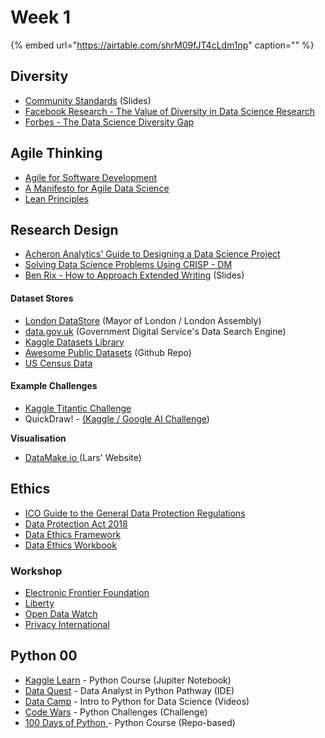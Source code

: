 # Week 1

{% embed url="https://airtable.com/shrM09fJT4cLdm1np" caption="" %}

## Diversity

* [Community Standards](https://drive.google.com/open?id=1oKpUHdJWT0cofnbB2fqEfBXrZ62D7nT0vaKtCsXQla8) \(Slides\)
* [Facebook Research - The Value of Diversity in Data Science Research](https://research.fb.com/the-value-of-diversity-in-data-science-research/)
* [Forbes - The Data Science Diversity Gap](https://www.forbes.com/sites/priceonomics/2017/09/28/the-data-science-diversity-gap/#4ccb99875f58)

## Agile Thinking

* [Agile for Software Development](http://agilemanifesto.org)
* [A Manifesto for Agile Data Science](https://www.oreilly.com/ideas/a-manifesto-for-agile-data-science)
* [Lean Principles](https://www.lean.org/WhatsLean/Principles.cfm)

## Research Design

* [Acheron Analytics' Guide to Designing a Data Science Project](http://www.acheronanalytics.com/acheron-blog/a-guide-to-designing-a-data-science-project)
* [Solving Data Science Problems Using CRISP - DM](https://www.kaggle.com/ananta/solving-data-science-problems-using-crisp-dm/notebook)
* [Ben Rix - How to Approach Extended Writing](https://docs.google.com/presentation/d/1Yq2tbFxYOKlBdnjOcpSAkf9tIearRTOJJ_EpgmPiLjU/edit?usp=sharing) \(Slides\)

#### Dataset Stores

* [London DataStore](https://data.london.gov.uk/dataset) \(Mayor of London / London Assembly\)
* [data.gov.uk](https://data.gov.uk) \(Government Digital Service's Data Search Engine\)
* [Kaggle Datasets Library ](https://www.kaggle.com/datasets) 
* [Awesome Public Datasets](https://github.com/awesomedata/awesome-public-datasets) \(Github Repo\)
* [US Census Data](https://data.census.gov/cedsci/landing?intcmp=data_cedsci_banner.html)

#### Example Challenges

* [Kaggle Titantic Challenge](https://www.kaggle.com/c/titanic)
* QuickDraw! - [ \(Kaggle / Google AI Challenge](https://www.kaggle.com/c/quickdraw-doodle-recognition)\)

**Visualisation**

* [DataMake.io ](http://datamake.io)\(Lars' Website\)

## Ethics

* [ICO Guide to the General Data Protection Regulations](https://ico.org.uk/for-organisations/guide-to-the-general-data-protection-regulation-gdpr/)
* [Data Protection Act 2018](http://www.legislation.gov.uk/ukpga/2018/12/contents/enacted)
* [Data Ethics Framework](https://www.gov.uk/government/publications/data-ethics-framework/data-ethics-framework)
* [Data Ethics Workbook](https://www.gov.uk/government/publications/data-ethics-workbook/data-ethics-workbook)

### Workshop

* [Electronic Frontier Foundation](https://www.eff.org/work)
* [Liberty](https://www.libertyhumanrights.org.uk/campaigning)
* [Open Data Watch](https://opendatawatch.com/our-work/)
* [Privacy International](https://privacyinternational.org/what-we-do)

## Python 00

* [Kaggle Learn](https://www.kaggle.com/learn/python) - Python Course \(Jupiter Notebook\)
* [Data Quest](https://www.dataquest.io) - Data Analyst in Python Pathway \(IDE\)
* [Data Camp](https://www.datacamp.com/courses/intro-to-python-for-data-science) - Intro to Python for Data Science \(Videos\)
* [Code Wars](https://www.codewars.com/?language=python) - Python Challenges \(Challenge\)
* [100 Days of Python ](https://github.com/talkpython/100daysofcode-with-python-course)- Python Course \(Repo-based\)

